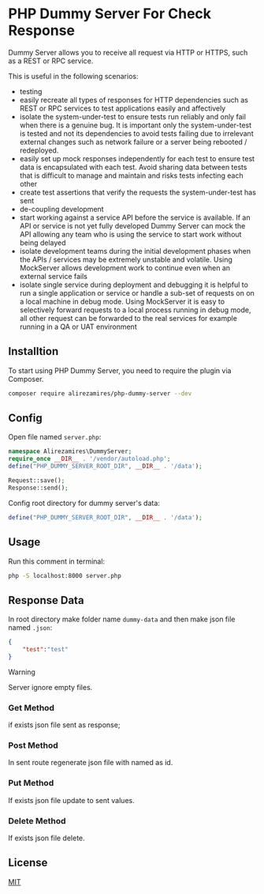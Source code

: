# PHP Dummy Server For Check Response
Dummy Server allows you to receive all request via HTTP or HTTPS, such as a REST or RPC service.

This is useful in the following scenarios:

 - testing
  - easily recreate all types of responses for HTTP dependencies such as REST or RPC services to test applications easily and affectively
  - isolate the system-under-test to ensure tests run reliably and only fail when there is a genuine bug. It is important only the system-under-test is tested and not its dependencies to avoid tests failing due to irrelevant external changes such as network failure or a 
   server being rebooted / redeployed.
  - easily set up mock responses independently for each test to ensure test data is encapsulated with each test. Avoid sharing data between tests that is difficult to manage and maintain and risks tests infecting each other
  - create test assertions that verify the requests the system-under-test has sent
 - de-coupling development
 - start working against a service API before the service is available. If an API or service is not yet fully developed Dummy Server can mock the API allowing any team who is using the service to start work without being delayed
 - isolate development teams during the initial development phases when the APIs / services may be extremely unstable and volatile. Using MockServer allows development work to continue even when an external service fails
 - isolate single service
during deployment and debugging it is helpful to run a single application or service or handle a sub-set of requests on on a local machine in debug mode. Using MockServer it is easy to selectively forward requests to a local process running in debug mode, all other request can be forwarded to the real services for example running in a QA or UAT environment
## Installtion
To start using PHP Dummy Server, you need to require the plugin via Composer.
```bash 
composer require alirezamires/php-dummy-server --dev
```
## Config
Open file named ``server.php``:
```php
namespace Alirezamires\DummyServer;
require_once __DIR__ . '/vendor/autoload.php';
define("PHP_DUMMY_SERVER_ROOT_DIR", __DIR__ . '/data');

Request::save();
Response::send();
```
Config root directory for dummy server's data:
```php
define("PHP_DUMMY_SERVER_ROOT_DIR", __DIR__ . '/data');
```
## Usage
Run this comment in terminal:

```bash 
php -S localhost:8000 server.php
```

## Response Data
In root directory make folder name ``dummy-data`` and then make json file named ``.json``:
```json
{
    "test":"test"
}
```
> [!WARNING]
> Server ignore empty files.

### Get Method

if exists json file sent as response;
### Post Method
In sent route regenerate json file with named as id.
### Put Method 
If exists json file update to sent values.
### Delete Method 
If exists json file delete.
## License

[MIT](https://github.com/electron/electron/blob/main/LICENSE)
